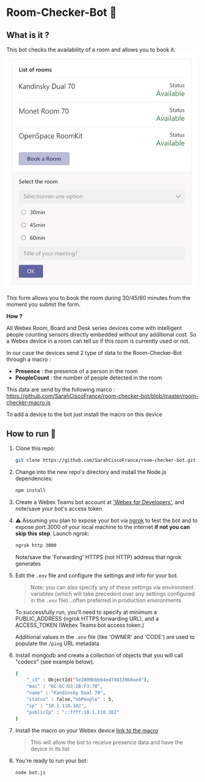 # Room-Checker-Bot 🤖

## What is it ?
This bot checks the availability of a room and allows you to book it.
<img src="https://raw.githubusercontent.com/SarahCiscoFrance/room-checker-bot-MSFT/master/Visual-msft.png" width="500">

This form allows you to book the room during 30/45/60 minutes from the moment you submit the form.

**How ?**

All Webex Room, Board and Desk series devices come with intelligent people counting sensors directly embedded without any additional cost.
So a Webex device in a room can tell us if this room is currently used or not.

In our case the devices send 2 type of data to the Room-Checker-Bot through a macro :
- **Presence** : the presence of a person in the room
- **PeopleCount** : the number of people detected in the room

This data are send by the following marco : https://github.com/SarahCiscoFrance/room-checker-bot/blob/master/room-checker-macro.js

To add a device to the bot just install the macro on this device

## How to run 🔨

1. Clone this repo:

    ```sh
    git clone https://github.com/SarahCiscoFrance/room-checker-bot.git
    ```

1. Change into the new repo's directory and install the Node.js dependencies:

    ```sh
    npm install
    ```

1. Create a Webex Teams bot account at ['Webex for Developers'](https://developer.webex.com/add-bot.html), and note/save your bot's access token

1.  ⚠️ Assuming you plan to expose your bot via [ngrok](https://ngrok.com) to test the bot and to expose port 3000 of your local machine to the internet **if not you can skip this step**.
Launch ngrok:
    ```sh
    ngrok http 3000
    ```

    Note/save the 'Forwarding' HTTPS (not HTTP) address that ngrok generates

1. Edit the `.env` file and configure the settings and info for your bot.

    >Note: you can also specify any of these settings via environment variables (which will take precedent over any settings configured in the `.env` file)...often preferred in production environments

    To successfully run, you'll need to specify at minimum a PUBLIC_ADDRESS (ngrok HTTPS forwarding URL), and a ACCESS_TOKEN (Webex Teams bot access token.)

    Additional values in the `.env` file (like 'OWNER' and 'CODE') are used to populate the `/ping` URL metadata
    
1. Install mongodb and create a collection of objects that you will call "codecs" (see example below).
    ```sh
    {
        "_id" : ObjectId("5e2809bbbb4e47d8339b0aed"),
        "mac" : "6C:6C:D3:2B:F3:70",
        "name" : "Kandinsky Dual 70",
        "status" : false,"nbPeople" : 5,
        "ip" : "10.1.110.182",
        "publicIp" : "::ffff:10.1.110.182"
    }
    ```
    
1. Install the macro on your Webex device [link to the macro](https://github.com/SarahCiscoFrance/room-checker-bot/blob/master/room-checker-macro.js)

    >This will allow the bot to receive presence data and have the device in its list 

1. You're ready to run your bot:

    ```sh
    node bot.js
    ```
